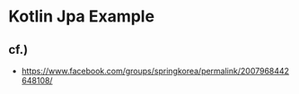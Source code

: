 # Kotlin Jpa Example

## cf.)

* https://www.facebook.com/groups/springkorea/permalink/2007968442648108/

